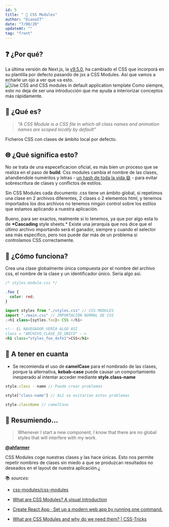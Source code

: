 ```yaml
---
id: 5
title: " 📝 CSS Modules"
author: "DianaIT"
date: "7/08/20"
updateAt: ""
tag: "front"
---
```


## ❓ ¿Por qué?

La última versión de Next.js, la [v9.5.0](https://github.com/vercel/next.js/releases/tag/v9.5.0), ha cambiado el CSS que incorporá en su plantilla por defecto pasando de jsx a CSS Modules. Así que vamos a echarle un ojo a ver que va esto.
![ Use CSS and CSS modules in default application template](../img/cssmodulesnext.png)
Como siempre, esto no deja de ser una introducción que me ayuda a interiorizar conceptos más rápidamente.

## 🤷 ¿Qué es?

> _"A CSS Module is a CSS file in which all class names and animation names are scoped locally by default"_

Ficheros CSS con clases de ámbito local por defecto.

## 🌐 ¿Qué significa esto?

No se trata de una especeficacion oficial, es más bien un proceso que se realiza en el paso de **build**. Css modules cambia el nombre de las clases, añandiendole numéritos y letras - [un hash de toda la vida 😄](https://es.wikipedia.org/wiki/Funci%C3%B3n_hash) - para evitar sobrescritura de clases y conflictos de estilos.

Sin CSS Modules cada documento .css tiene un ámbito global, si repetimos una clase en 2 archivos diferentes, 2 clases o 2 elementos html, y tenemos importados los dos archivos no tenemos ningún control sobre los estilos que estamos aplicando a nuestra aplicación.

Bueno, para ser exactos, realmente si lo tenemos, ya que por algo esta lo de **\*Cascading** style sheets.\* Existe una jerarquía que nos dice que el último archivo importando será el ganador, siempre y cuando el selector sea más especifico, pero nos puede dar más de un problema si controlamos CSS correctamente.

## 🔨 ¿Cómo funciona?

Crea una clase globalmente única compuesta por el nombre del archivo css, el nombre de la clase y un identificador único. Sería algo así.

```css
/* styles.module.css */

.foo {
  color: red;
}
```

```jsx
import styles from "./styles.css" // CSS MODULES
import "./main.css" // IMPORTACIÓN NORMAL DE CSS
;<h1 class={sytles.foo}> CSS </h1>
```

```html
<!-- EL NAVEGADOR VERÍA ALGO ASÍ
class = "ARCHIVO_CLASE_ID_UNICO" -->
<h1 class="styles_foo_4xfe1">CSS</h1>
```

## 🤚 A tener en cuanta

- Se recomienda el uso de **camelCase** para el nombrado de las clases, porque la alternativa, **kebab-case** puede causar un comportamiento inesperado al intentar acceder mediante **style.class-name**

```javascript
style.class - name // Puede crear problemas

style["class-name"] // Así se evitarían estos problemas

style.className // camelCase
```

## 🍉 Resumiendo...

> Whenever I start a new component, I know that there are no global styles that will interfere with my work.

[**@ahfarmer**](https://twitter.com/ahfarmer)

CSS Modules coge nuestras clases y las hace únicas. Esto nos permite repetir nombres de clases sin miedo a que se produzcan resultados no deseados en el layout de nuestra aplicación.¿

📚 _sources:_

- [css-modules/css-modules](https://github.com/css-modules/css-modules)

- [What are CSS Modules? A visual introduction](http://javascriptstuff.com/what-are-css-modules/)

- [Create React App · Set up a modern web app by running one command.](https://create-react-app.dev/docs/adding-a-css-modules-stylesheet/)

- [What are CSS Modules and why do we need them? | CSS-Tricks](https://css-tricks.com/css-modules-part-1-need/)
